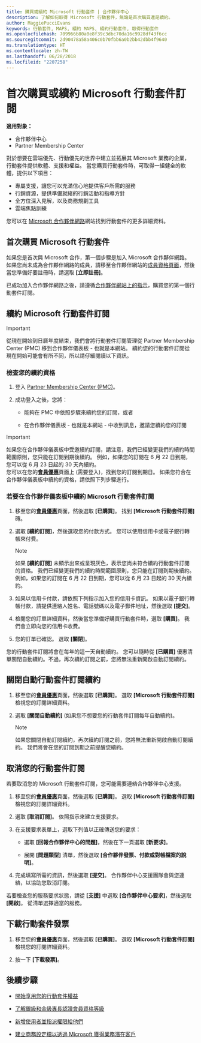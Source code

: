 ```yaml
---
title: 購買或續約 Microsoft 行動套件 | 合作夥伴中心
description: 了解如何取得 Microsoft 行動套件，無論是首次購買還是續約。
author: MaggiePucciEvans
keywords: 行動套件, MAPS, 續約 MAPS, 續約行動套件, 取得行動套件
ms.openlocfilehash: 709966b80a0e8f39c3dbc70da16c9928df43f6cc
ms.sourcegitcommit: 2d90478a58a406c0b70fbb6a0b2bb42dbb4f9640
ms.translationtype: HT
ms.contentlocale: zh-TW
ms.lasthandoff: 06/28/2018
ms.locfileid: "2207258"
---
```

# <a name="buy-for-the-first-time-or-renew-a-microsoft-action-pack-subscription"></a>首次購買或續約 Microsoft 行動套件訂閱

**適用對象：**

-  合作夥伴中心
-  Partner Membership Center

對於想要在雲端優先、行動優先的世界中建立並拓展其 Microsoft 業務的企業，行動套件提供軟體、支援和權益。 當您購買行動套件時，可取得一組健全的軟體，提供以下項目： 

- 專屬支援，讓您可以充滿信心地提供客戶所需的服務 
- 行銷資源，提供準備就緒的行銷活動和指導方針 
- 全方位深入見解，以及商務規劃工具 
- 雲端焦點訓練 

您可以在 [Microsoft 合作夥伴網路](https://partner.microsoft.com/membership/internal-use-software#simple-tab-content-3)網站找到行動套件的更多詳細資料。

## <a name="buy-microsoft-action-pack-for-the-first-time"></a>首次購買 Microsoft 行動套件

如果您是首次與 Microsoft 合作，第一個步驟是加入 Microsoft 合作夥伴網路。 如果您尚未成為合作夥伴網路的成員，請移至合作夥伴網站的[成員資格頁面](https://partner.microsoft.com/membership)，然後當您準備好要註冊時，請選取 **\[立即註冊\]**。 

已成功加入合作夥伴網路之後，請遵循[合作夥伴網站上的指示](https://partner.microsoft.com/membership/action-pack)，購買您的第一個行動套件訂閱。 

## <a name="renew-a-microsoft-action-pack-subscription"></a>續約 Microsoft 行動套件訂閱

>[!IMPORTANT]
>從現在開始到日曆年度結束，我們會將行動套件訂閱管理從 Partner Membership Center (PMC) 移到合作夥伴儀表板 - 也就是本網站。 續約您的行動套件訂閱從現在開始可能會有所不同，所以請仔細閱讀以下資訊。  

### <a name="check-your-renewal-eligibility"></a>檢查您的續約資格

1. 登入 [Partner Membership Center (PMC)](https://partner.microsoft.com/_login?authType=OpenIdConnect)。

2. 成功登入之後，您將：

    - 能夠在 PMC 中依照步驟來續約您的訂閱，或者

    - 在合作夥伴儀表板 - 也就是本網站 - 中收到訊息，邀請您續約您的訂閱

>[!IMPORTANT]
>如果您在合作夥伴儀表板中受邀續約訂閱，請注意，我們已經變更我們的續約時間範圍原則，您只能在訂閱到期後續約。 例如，如果您的訂閱在 6 月 22 日到期，您可以從 6 月 23 日起的 30 天內續約。       
>您可以在您的[**會員優惠**](https://partnercenter.microsoft.com/pcv/partnership/offers)頁面上 (需要登入)，找到您的訂閱到期日。 如果您符合在合作夥伴儀表板中續約的資格，請依照下列步驟進行。  



### <a name="to-renew-a-microsoft-action-pack-subscription-in-the-partner-dashboard"></a>若要在合作夥伴儀表板中續約 Microsoft 行動套件訂閱

1. 移至您的[**會員優惠**](https://partnercenter.microsoft.com/pcv/partnership/offers)頁面，然後選取 **\[已購買\]**。 找到 **\[Microsoft 行動套件訂閱\]** 磚。  

2. 選取 **\[續約訂閱\]**，然後選取您的付款方式。 您可以使用信用卡或電子銀行轉帳來付費。

    >[!NOTE]
    >如果 **\[續約訂閱\]** 未顯示出來或呈現灰色，表示您尚未符合續約行動套件訂閱的資格。 我們已經變更我們的續約時間範圍原則，您只能在訂閱到期後續約。 例如，如果您的訂閱在 6 月 22 日到期，您可以從 6 月 23 日起的 30 天內續約。  

3. 如果以信用卡付款，請依照下列指示加入您的信用卡資訊。 如果以電子銀行轉帳付款，請提供連絡人姓名、電話號碼以及電子郵件地址，然後選取 **\[提交\]**。 
     
4. 檢閱您的訂單詳細資料，然後當您準備好購買行動套件時，選取 **\[購買\]**。 我們會立即向您的信用卡收費。

5. 您的訂單已確認。 選取 **\[關閉\]**。

您的行動套件訂閱將會在每年的這一天自動續約。 您可以隨時從 **\[已購買\]** 優惠清單關閉自動續約。不過，再次續約訂閱之前，您將無法重新開啟自動訂閱續約。 


## <a name="turn-off-automatic-action-pack-subscription-renewal"></a>關閉自動行動套件訂閱續約

1. 移至您的[**會員優惠**](https://partnercenter.microsoft.com/pcv/partnership/offers)頁面，然後選取 **\[已購買\]**。 選取 **\[Microsoft 行動套件訂閱\]** 檢視您的訂閱詳細資料。 

2. 選取 **\[關閉自動續約\]** (如果您不想要您的行動套件訂閱每年自動續約)。 

    >[!NOTE]
    >如果您關閉自動訂閱續約，再次續約訂閱之前，您將無法重新開啟自動訂閱續約。 我們將會在您的訂閱到期之前提醒您續約。


## <a name="cancel-your-action-pack-subscription"></a>取消您的行動套件訂閱

若要取消您的 Microsoft 行動套件訂閱，您可能需要連絡合作夥伴中心支援。

1. 移至您的[**會員優惠**](https://partnercenter.microsoft.com/pcv/partnership/offers)頁面，然後選取 **\[已購買\]**。 選取 **\[Microsoft 行動套件訂閱\]** 檢視您的訂閱詳細資料。 

3. 選取 **\[取消訂閱\]**。 依照指示來建立支援要求。 

4. 在支援要求表單上，選取下列值以正確傳送您的要求：

    -  選取 **\[回報合作夥伴中心的問題\]**，然後在下一頁選取 **\[新要求\]**。

    -  展開 **\[問題類型\]** 清單，然後選取 **\[合作夥伴發票、付款或對帳檔案的說明\]**。 

5. 完成填寫所需的資訊，然後選取 **\[提交\]**。 合作夥伴中心支援團隊會與您連絡，以協助您取消訂閱。

若要檢查您的服務要求狀態，請從 **\[支援\]** 中選取 **\[合作夥伴中心要求\]**，然後選取 **\[開啟\]**。 從清單選擇適當的服務。  

## <a name="download-your-action-pack-invoice"></a>下載行動套件發票

1. 移至您的[**會員優惠**](https://partnercenter.microsoft.com/pcv/partnership/offers)頁面，然後選取 **\[已購買\]**。 選取 **\[Microsoft 行動套件訂閱\]** 檢視您的訂閱詳細資料。 

3. 按一下 **\[下載發票\]**。
 
## <a name="next-steps"></a>後續步驟

-   [開始享用您的行動套件權益](manage-your-partner-network-benefits.md)

-   [了解銀級和金級專長認證會員資格等級](https://partner.microsoft.com/membership/internal-use-software#simple-tab-content-2)

-   [新增使用者並指派權限給他們](create-user-accounts-and-set-permissions.md)

-   [建立商務設定檔以透過 Microsoft 獲得業務潛在客戶](create-a-marketing-profile.md)



